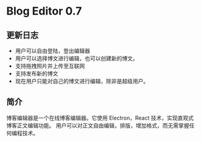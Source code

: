 # Blog Editor 0.7

## 更新日志

- 用户可以自由登陆，登出编辑器
- 用户可以选择博文进行编辑，也可以创建新的博文。
- 支持拖拽照片并上传至互联网
- 支持发布新的博文
- 现在用户只能对自己的博文进行编辑，除非是超级用户。

## 简介

博客编辑器是一个在线博客编辑器。它使用 Electron，React 技术，实现直观式博客正文编辑功能。 用户可以对正文自由编辑，排版，增加格式，而无需掌握任何编程技术。
